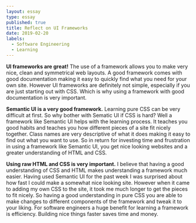 ```yaml
---
layout: essay
type: essay
published: true
title: Reflect on UI Frameworks
date: 2019-02-20
labels:
  - Software Engineering
  - Learning
---
```


**UI frameworks are great!** The use of a framework allows you to make very nice, clean and symmetrical web layouts. A good framework comes with good documentation making it easy to quickly find what you need for your own site. However UI frameworks are definitely not simple, especially if you are just starting out with CSS. Which is why using a framework with good documentation  is  very important. 

**Semantic UI is a very good framework.** Learning pure CSS can be very difficult at first. So why bother with Sematic UI if CSS is hard? Well a framework like Semantic UI helps with the learning process. It teaches you good habits and teaches you how different pieces of a site fit nicely together. Class names are very descriptive of what it does making it easy to find out what you want to use. So in return for investing time and frustration in using a framework like Semantic UI, you get nice looking websites and a greater understanding of HTML and CSS. 

**Using raw HTML and CSS is very important.** I believe that having a good understanding of CSS and HTML makes understanding a framework much easier. Having used Semantic UI for the past week I was surprised about how fast I could make a somewhat nice looking site. However when it came to adding my own CSS to the site, it took me much longer to get the pieces to fit nicely. So having a good understanding in pure CSS you are able to make changes to different components of the framework and tweak it to your liking. For software engineers a huge benefit for learning a framework is efficiency. Building nice things faster saves time and money. 
